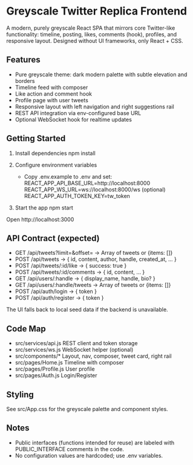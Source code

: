 # Greyscale Twitter Replica Frontend

A modern, purely greyscale React SPA that mirrors core Twitter-like functionality: timeline, posting, likes, comments (hook), profiles, and responsive layout. Designed without UI frameworks, only React + CSS.

## Features
- Pure greyscale theme: dark modern palette with subtle elevation and borders
- Timeline feed with composer
- Like action and comment hook
- Profile page with user tweets
- Responsive layout with left navigation and right suggestions rail
- REST API integration via env-configured base URL
- Optional WebSocket hook for realtime updates

## Getting Started

1) Install dependencies
   npm install

2) Configure environment variables
   - Copy .env.example to .env and set:
     REACT_APP_API_BASE_URL=http://localhost:8000
     REACT_APP_WS_URL=ws://localhost:8000/ws   (optional)
     REACT_APP_AUTH_TOKEN_KEY=tw_token

3) Start the app
   npm start

Open http://localhost:3000

## API Contract (expected)
- GET    /api/tweets?limit=&offset=           -> Array of tweets or {items: []}
- POST   /api/tweets                          -> { id, content, author, handle, created_at, ... }
- POST   /api/tweets/:id/like                 -> { success: true }
- POST   /api/tweets/:id/comments             -> { id, content, ... }
- GET    /api/users/:handle                   -> { display_name, handle, bio? }
- GET    /api/users/:handle/tweets            -> Array of tweets or {items: []}
- POST   /api/auth/login                      -> { token }
- POST   /api/auth/register                   -> { token }

The UI falls back to local seed data if the backend is unavailable.

## Code Map
- src/services/api.js       REST client and token storage
- src/services/ws.js        WebSocket helper (optional)
- src/components/*          Layout, nav, composer, tweet card, right rail
- src/pages/Home.js         Timeline with composer
- src/pages/Profile.js      User profile
- src/pages/Auth.js         Login/Register

## Styling
See src/App.css for the greyscale palette and component styles.

## Notes
- Public interfaces (functions intended for reuse) are labeled with PUBLIC_INTERFACE comments in the code.
- No configuration values are hardcoded; use .env variables.

